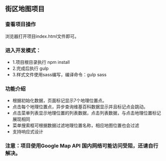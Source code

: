 ## 街区地图项目

### 查看项目操作
浏览器打开项目index.html文件即可。

### 进入开发模式：
* 1.项目根目录执行 npm install
* 2.完成后执行 gulp
* 3.样式文件使用sass编写，编译命令：gulp sass

### 功能介绍
* 根据初始化数据，页面标记显示7个地理位置点。
* 点击每个地理位置点，异步查询维基百科数据显示并且标记点会跳动。
* 点击菜单列表显示地理位置的列表数据，点击列表数据，与点击地理位置标记展现相同
* 菜单搜索框可根据数据过滤地理位置名称，相应地图位置也会过滤
* 支持响应式设计

### 注意：项目使用Google Map API 国内网络可能访问受阻，还请自行解决。